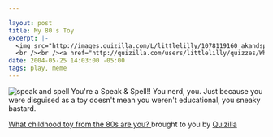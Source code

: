 ```yaml
--- 

layout: post
title: My 80's Toy
excerpt: |-
  <img src="http://images.quizilla.com/L/littlelilly/1078119160_akandspell.jpg" border="0" alt="speak and spell"><br />You&apos;re a Speak & Spell!!  You nerd, you.  Just<br />because you were disguised as a toy doesn&apos;t<br />mean you weren&apos;t educational, you sneaky<br />bastard.
  <br /><br /><a href="http://quizilla.com/users/littlelilly/quizzes/What%20childhood%20toy%20from%20the%2080s%20are%20you%3F%20/"><font size="-1">What childhood toy from the 80s are you? </font></a><br /><font size="-3">brought to you by <a href="http://quizilla.com">Quizilla</a></font>
date: 2004-05-25 14:03:00 -05:00
tags: play, meme
---
```

<img src="http://images.quizilla.com/L/littlelilly/1078119160_akandspell.jpg" border="0" alt="speak and spell" />
You're a Speak &amp; Spell!!  You nerd, you.  Just
because you were disguised as a toy doesn't
mean you weren't educational, you sneaky
bastard.

<a href="http://quizilla.com/users/littlelilly/quizzes/What%20childhood%20toy%20from%20the%2080s%20are%20you%3F%20/"><span>What childhood toy from the 80s are you? </span></a>
<span>brought to you by <a href="http://quizilla.com">Quizilla</a></span>
